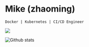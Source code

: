 # Mike (zhaoming)

``` shell
Docker | Kubernetes | CI/CD Engineer
```
![](https://visitor-badge.glitch.me/badge?page_id=zhaoming-mike)

![Github stats](https://github-readme-stats.vercel.app/api?username=zhaoming-mike&theme=default&count_private=true&show_icons=false&hide_title=false&include_all_commits=false)
